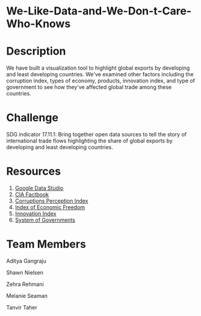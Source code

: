 # We-Like-Data-and-We-Don-t-Care-Who-Knows

# Description
We have built a visualization tool to highlight global exports by developing and least developing countries. We've examined other factors including the corruption index, types of economy, products, innovation index, and type of government to see how they've affected global trade among these countries. 

# Challenge
SDG indicator 17.11.1: Bring together open data sources to tell the story of international trade flows highlighting the share of global exports by developing and least developing countries.

# Resources
1. [Google Data Studio](https://datastudio.google.com/)
2. [CIA Factbook](https://www.cia.gov/library/publications/the-world-factbook/)
3. [Corruptions Perception Index](https://www.transparency.org/research/cpi/overview)
4. [Index of Economic Freedom](https://www.heritage.org/index/)
5. [Innovation Index](https://www.globalinnovationindex.org/Home)
6. [System of Governments](https://en.wikipedia.org/wiki/List_of_countries_by_system_of_government)

# Team Members
Aditya Gangraju

Shawn Nielsen

Zehra Rehmani

Melanie Seaman

Tanvir Taher

